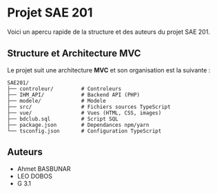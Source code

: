 # Projet SAE 201

Voici un apercu rapide de la structure et des auteurs du projet SAE 201.

## Structure et Architecture MVC

Le projet suit une architecture **MVC** et son organisation est la suivante :

```
SAE201/
├── controleur/         # Controleurs
├── IHM_API/            # Backend API (PHP)
├── modele/             # Modele
├── src/                # Fichiers sources TypeScript
├── vue/                # Vues (HTML, CSS, images)
├── bdclub.sql          # Script SQL
├── package.json        # Dependances npm/yarn
└── tsconfig.json       # Configuration TypeScript
```

## Auteurs

*   Ahmet BASBUNAR
*   LEO DOBOS
*   G 3.1
